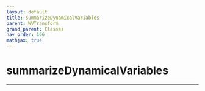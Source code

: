 ```yaml
---
layout: default
title: summarizeDynamicalVariables
parent: WVTransform
grand_parent: Classes
nav_order: 166
mathjax: true
---
```


#  summarizeDynamicalVariables




---

